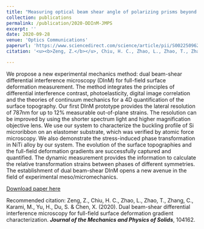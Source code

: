 ```yaml
---
title: "Measuring optical beam shear angle of polarizing prisms beyond thediffraction limit with localization method"
collection: publications
permalink: /publication/2020-DDInM-JMPS
excerpt: ''
date: 2020-09-28
venue: 'Optics Communications'
paperurl: 'https://www.sciencedirect.com/science/article/pii/S002250962030394X'
citation: '<u><b>Zeng, Z.</b></u>, Chiu, H. C., Zhao, L., Zhao, T., Zhang, C., Karami, M., Yu, H., Du, S. & Chen, X. (2020). Dual beam-shear differential interference microscopy for full-field surface deformation gradient characterization. <i><b>Journal of the Mechanics and Physics of Solids</b></i>, 104162.'

---
```

We propose a new experimental mechanics method: dual beam-shear differential interference microscopy (DInM) for full-field surface deformation measurement. The method integrates the principles of differential interference contrast, photoelasticity, digital image correlation and the theories of continuum mechanics for a 4D quantification of the surface topography. Our first DInM prototype provides the lateral resolution of 787nm for up to 12% measurable out-of-plane strains. The resolution can be improved by using the shorter spectrum light and higher magnification objective lens. We use our system to characterize the buckling profile of Si microribbon on an elastomer substrate, which was verified by atomic force microscopy. We also demonstrate the stress-induced phase transformation in NiTi alloy by our system. The evolution of the surface topographies and the full-field deformation gradients are successfully captured and quantified. The dynamic measurement provides the information to calculate the relative transformation strains between phases of different symmetries. The establishment of dual beam-shear DInM opens a new avenue in the field of experimental meso/micromechanics.

[Download paper here](https://www.sciencedirect.com/science/article/pii/S002250962030394X)

Recommended citation: Zeng, Z., Chiu, H. C., Zhao, L., Zhao, T., Zhang, C., Karami, M., Yu, H., Du, S. & Chen, X. (2020). Dual beam-shear differential interference microscopy for full-field surface deformation gradient characterization. <i><b>Journal of the Mechanics and Physics of Solids</b></i>, 104162.